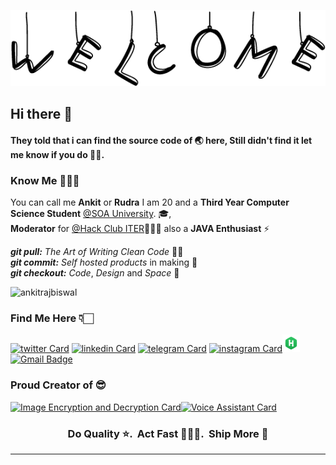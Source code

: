 <p align="center"><img src="https://github.com/Ebulo/Ebulo/blob/2df16b217a4b95cac4e6bf0cdb173a0928892269/clipart3888054.png"/></p>

## Hi there 👋

#### They told that i can find the source code of 🌏 here, Still didn't find it let me know if you do 🙏🏻.

### Know Me 🙋🏻‍♂️

You can call me **Ankit** or **Rudra**
I am 20 and a **Third Year Computer Science Student** [@SOA University](https://www.soa.ac.in/iter). 🎓,<br>**Moderator** for [@Hack Club ITER](https://iter.hackclub.com/)🤹🏻‍♂️ also a **JAVA Enthusiast** ⚡

_**git pull:**_ _The Art of Writing Clean Code_ 👌🏻<br>
_**git commit:**_ _Self hosted products_ in making 🤩<br>
_**git checkout:**_ _Code_, _Design_ and _Space_ 🚀

<p align="left"> <img src="https://komarev.com/ghpvc/?username=ebulo&label=Profile%20views&color=0e75b6&style=flat" alt="ankitrajbiswal" /> </p>

### Find Me Here 👇🏻

[![twitter Card](https://img.icons8.com/color/28/000000/twitter.png)](https://twitter.com/AnkitRajBiswal4?s=09)
[![linkedin Card](https://img.icons8.com/color/28/000000/linkedin.png)](https://www.linkedin.com/in/ankit-raj-biswal-9705051a4/)
[![telegram Card](https://img.icons8.com/color/28/000000/telegram-app.png)](https://t.me/headhunter25)
[![instagram Card](https://img.icons8.com/fluent/28/000000/instagram-new.png)](https://www.instagram.com/_head_hunter25/?hl=en)[![HackerRank Card](https://github.com/AsishRaju/AsishRaju/raw/master/gifs/hackerrank..png)](https://www.hackerrank.com/ankitrudra2001) <br>
[![Gmail Badge](https://img.shields.io/badge/-bishant.nayak44@gmail.com-c14438?style=flat-square&logo=Gmail&logoColor=white&link=mailto:bishant.nayak44@gmail.com)](mailto:bishant.nayak44@gmail.com)

### Proud Creator of 😎

[![Image Encryption and Decryption Card](https://github-readme-stats.vercel.app/api/pin/?username=ankitrajbiswal&repo=Image-Encryption-and-Decryption)](https://github.com/ankitrajbiswal/Image-Encryption-and-Decryption)[![Voice Assistant Card](https://github-readme-stats.vercel.app/api/pin/?username=ankitrajbiswal&repo=Voice-Assistant)](https://github.com/ankitrajbiswal/Voice-Assistant)

<h3 align="center"><strong> Do Quality ⭐. &nbsp;Act Fast 🏃🏻‍♂️. &nbsp;Ship More 🚩</strong> </h3>

---

<!-- <details close>
<summary><b>Find out who i 💗?</b> <i>(click to expand!)</i></summary>
  
 <br>

<p align="center">

<img width="500" src="https://metrics.lecoq.io/ankitrajbiswal" alt="Github Metrics">

</p>
  
### inCoding 👨🏻‍💻

<img src="https://img.icons8.com/color/28/000000/windows-10.png"/>
<img src="https://img.icons8.com/metro/32/fa314a/ubuntu.png"/>
<img src="https://img.icons8.com/material-two-tone/32/000000/mac-os.png"/>
<img src="https://img.icons8.com/fluent/28/000000/console.png"/>
<img src="https://img.icons8.com/color/28/000000/git.png"/>
<img src="https://img.icons8.com/fluent/28/000000/chrome.png"/>
<img src="https://github.com/AsishRaju/AsishRaju/raw/master/gifs/code.png"/>
<img src="https://github.com/AsishRaju/AsishRaju/raw/master/gifs/python.png"/>
<img src="https://img.icons8.com/color/28/000000/java-coffee-cup-logo.png"/>
<img src="https://github.com/AsishRaju/AsishRaju/raw/master/gifs/c++.png"/>


```
I keep going dates with them 💗, best part no one hates me for going on date with others 😁.
```

```
They find me attractive so do i 😉.
```

### Profile Overview 👀
  
```
And at last some stats to impress my next 😍😉.
```
<p align="center"><img src="https://github-readme-stats.vercel.app/api/top-langs?username=ankitrajbiswal&theme=highcontrast&show_icons=true&layout=compact" alt="ankitrajbiswal" />

<p align="center"><img src="https://github-readme-stats.vercel.app/api?username=ankitrajbiswal&theme=highcontrast&show_icons=true" alt="ankitrajbiswal" />

<p align="center"><img src="http://github-readme-streak-stats.herokuapp.com?user=ankitrajbiswal&theme=highcontrast&hide_border=false" alt ="ankitrajbiswal" />
  
![](https://activity-graph.herokuapp.com/graph?username=ankitrajbiswal&theme=radical)





</details> -->


